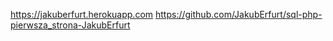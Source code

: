 https://jakuberfurt.herokuapp.com
https://github.com/JakubErfurt/sql-php-pierwsza_strona-JakubErfurt
